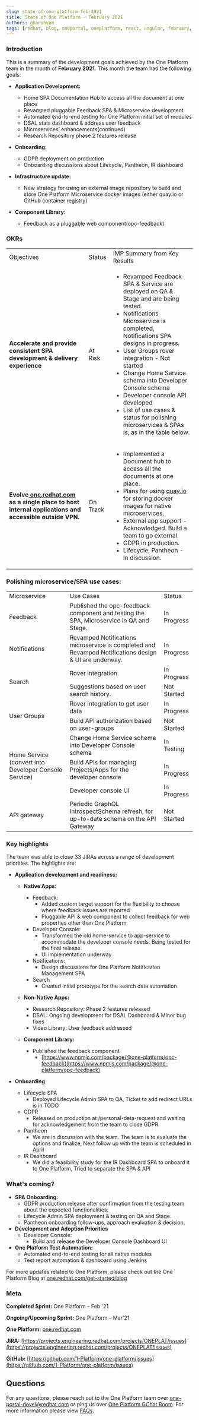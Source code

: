 ```yaml
---
slug: state-of-one-platform-feb-2021
title: State of One Platform - February 2021
authors: ghanshyam
tags: [redhat, blog, oneportal, oneplatform, react, angular, february, update]
---
```


### Introduction

This is a summary of the development goals achieved by the One Platform team in the month of **February 2021**. This month the team had the following goals:

<!--truncate-->

- **Application Development:**

  - Home SPA Documentation Hub to access all the document at one place
  - Revamped pluggable Feedback SPA & Microservice development
  - Automated end-to-end testing for One Platform initial set of modules
  - DSAL stats dashboard & address user feedback
  - Microservices’ enhancements(continued)
  - Research Repository phase 2 features release

- **Onboarding:**

  - GDPR deployment on production
  - Onboarding discussions about Lifecycle, Pantheon, IR dashboard

- **Infrastructure update:**

  - New strategy for using an external image repository to build and store One Platform Microservice docker images (either quay.io or GitHub container registry)

- **Component Library:**
  - Feedback as a pluggable web component(opc-feedback)

### OKRs

<table>
  <tr>
   <td>Objectives
   </td>
   <td>Status
   </td>
   <td>IMP Summary from Key Results
   </td>
  </tr>
  <tr>
   <td><strong>Accelerate and provide consistent SPA development & delivery experience</strong>
   </td>
   <td>At Risk
   </td>
   <td>
<ul>

<li>Revamped Feedback SPA & Service are deployed on QA & Stage and are being tested.</li>

<li>Notifications Microservice is completed, Notifications SPA designs in progress.</li>

<li>User Groups rover integration - Not started</li>

<li>Change Home Service schema into Developer Console schema</li>

<li>Developer console API developed</li>

<li>List of use cases & status for polishing microservices & SPAs is, as in the table below.
</li>
</ul>
   </td>
  </tr>
  <tr>
   <td><strong>Evolve<a href="http://one.redhat.com/"> one.redhat.com</a> as a single place to host internal applications and accessible outside VPN. </strong>
   </td>
   <td>On Track
   </td>
   <td>
<ul>

<li>Implemented a Document hub to access all the documents at one place.</li>

<li>Plans for using <a href="https://quay.io/">quay.io</a> for storing docker images for native microservices.</li>

<li>External app support - Acknowledged. Build a team to go external.</li>

<li>GDPR in production.</li>

<li>Lifecycle, Pantheon - In discussion.</li>
</ul>
   </td>
  </tr>
</table>

### Polishing microservice/SPA use cases:

<table>
  <tr>
   <td>Microservice
   </td>
   <td>Use Cases
   </td>
   <td>Status
   </td>
  </tr>
  <tr>
   <td>Feedback
   </td>
   <td>Published the opc-feedback component and testing the SPA, Microservice in QA and Stage.
   </td>
   <td>In Progress
   </td>
  </tr>
  <tr>
   <td>Notifications
   </td>
   <td>Revamped Notifications microservice is completed and Revamped Notifications design & UI are underway.
   </td>
   <td>In Progress
   </td>
  </tr>
  <tr>
   <td rowspan="2" >Search
   </td>
   <td>Rover integration.
   </td>
   <td>In Progress
   </td>
  </tr>
  <tr>
   <td>Suggestions based on user search history.
   </td>
   <td>Not Started
   </td>
  </tr>
  <tr>
   <td rowspan="2" >User Groups
   </td>
   <td>Rover integration to get user data
   </td>
   <td>In Progress
   </td>
  </tr>
  <tr>
   <td>Build API authorization based on user-groups
   </td>
   <td>Not Started
   </td>
  </tr>
  <tr>
   <td rowspan="3" >Home Service (convert into Developer Console Service)
   </td>
   <td>Change Home Service schema into Developer Console schema
   </td>
   <td>In Testing
   </td>
  </tr>
  <tr>
   <td>Build APIs for managing Projects/Apps for the developer console
   </td>
   <td>In Progress
   </td>
  </tr>
  <tr>
   <td>Developer console UI
   </td>
   <td>In Progress
   </td>
  </tr>
  <tr>
   <td>API gateway
   </td>
   <td>Periodic GraphQL IntrospectSchema refresh, for up-to-date schema on the API Gateway
   </td>
   <td>Not Started
   </td>
  </tr>
</table>

### Key highlights

The team was able to close 33 JIRAs across a range of development priorities. The highlights are:

- **Application development and readiness:**

  - **Native Apps:**

    - Feedback:
      - Added custom target support for the flexibility to choose where feedback issues are reported
      - Pluggable API & web component to collect feedback for web properties other than One Platform
    - Developer Console:
      - Transformed the old home-service to app-service to accommodate the developer console needs. Being tested for the final release.
      - UI implementation underway
    - Notifications:
      - Design discussions for One Platform Notification Management SPA
    - Search
      - Created initial prototype for the search data automation

  - **Non-Native Apps:**

    - Research Repository: Phase 2 features released
    - DSAL: Ongoing development for DSAL Dashboard & Minor bug fixes
    - Video Library: User feedback addressed

  - **Component Library:**
    - Published the feedback component
      - [https://www.npmjs.com/package/@one-platform/opc-feedback](https://www.npmjs.com/package/@one-platform/opc-feedback)

- **Onboarding**
  - Lifecycle SPA
    - Deployed Lifecycle Admin SPA to QA, Ticket to add redirect URLs is in TODO
  - GDPR
    - Released on production at /personal-data-request and waiting for acknowledgement from the team to close GDPR
  - Pantheon
    - We are in discussion with the team. The team is to evaluate the options and finalize, Next follow up with the team is scheduled in April
  - IR Dashboard
    - We did a feasibility study for the IR Dashboard SPA to onboard it to One Platform, Tried to separate the SPA & API

### What's coming?

- **SPA Onboarding:**
  - GDPR production release after confirmation from the testing team about the expected functionalities.
  - Lifecycle Admin SPA deployment & testing on QA and Stage.
  - Pantheon onboarding follow-ups, approach evaluation & decision.
- **Development and Adoption Priorities**
  - Developer Console:
    - Build and release the Developer Console Dashboard UI
- **One Platform Test Automation:**
  - Automated end-to-end testing for all native modules
  - Test report automation & dashboard using Jenkins

For more updates related to One Platform, please check out the One Platform Blog at [one.redhat.com/get-started/blog](https://one.redhat.com/get-started/blog/)

### Meta

**Completed Sprint:** One Platform – Feb '21

**Ongoing/Upcoming Sprint:** One Platform – Mar'21

**One Platform:** [one.redhat.com](https://one.redhat.com)

**JIRA:** [https://projects.engineering.redhat.com/projects/ONEPLAT/issues](https://projects.engineering.redhat.com/projects/ONEPLAT/issues)

**GitHub:** [https://github.com/1-Platform/one-platform/issues](https://github.com/1-Platform/one-platform/issues)

## Questions

For any questions, please reach out to the One Platform team over [one-portal-devel@redhat.com](mailto:one-portal-devel@redhat.com) or ping us over [One Platform GChat Room](https://chat.google.com/room/AAAAF4M7oZE).
For more information please view [FAQs](/docs/faqs).
